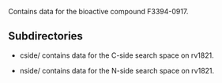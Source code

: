 Contains data for the bioactive compound F3394-0917.

## Subdirectories

- cside/ contains data for the C-side search space on rv1821.

- nside/ contains data for the N-side search space on rv1821.

